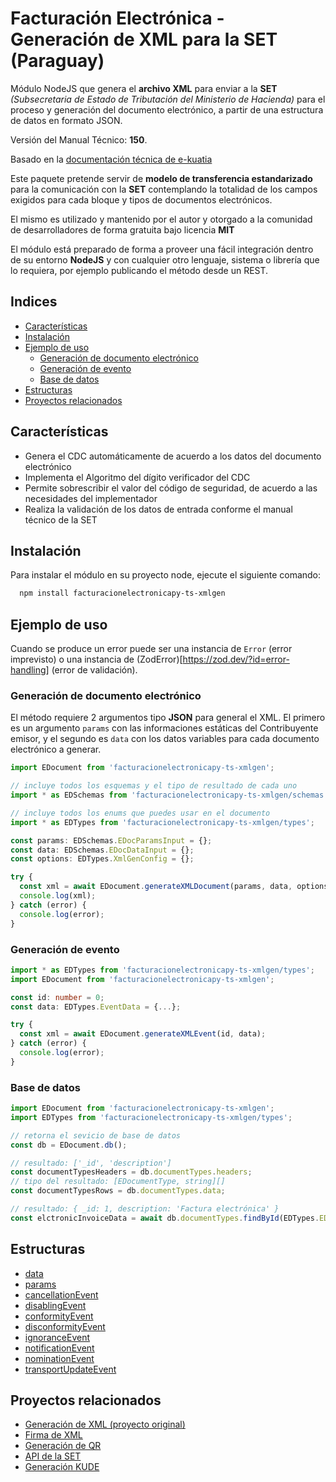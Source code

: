 # Facturación Electrónica - Generación de XML para la SET (Paraguay)

Módulo NodeJS que genera el **archivo XML** para enviar a la **SET** _(Subsecretaria de Estado de Tributación del Ministerio de Hacienda)_ para el proceso y generación del documento electrónico, a partir de una estructura de datos en formato JSON.

Versión del Manual Técnico: **150**.

Basado en la [documentación técnica de e-kuatia](https://www.dnit.gov.py/web/e-kuatia/documentacion-tecnica)

Este paquete pretende servir de **modelo de transferencia estandarizado** para la comunicación con la **SET** contemplando la totalidad de los campos exigidos para cada bloque y tipos de documentos electrónicos.

El mismo es utilizado y mantenido por el autor y otorgado a la comunidad de desarrolladores de forma gratuita bajo licencia **MIT**

El módulo está preparado de forma a proveer una fácil integración dentro de su entorno **NodeJS** y con cualquier otro lenguaje, sistema o librería que lo requiera, por ejemplo publicando el método desde un REST.

## Indices
- [Características](#características)
- [Instalación](#instalación)
- [Ejemplo de uso](#ejemplo-de-uso)
  - [Generación de documento electrónico](#generación-de-documento-electrónico)
  - [Generación de evento](#generación-de-evento)
  - [Base de datos](#base-de-datos)
- [Estructuras](#estructuras)
- [Proyectos relacionados](#proyectos-relacionados)

## Características

- Genera el CDC automáticamente de acuerdo a los datos del documento electrónico
- Implementa el Algoritmo del dígito verificador del CDC
- Permite sobrescribir el valor del código de seguridad, de acuerdo a las necesidades del implementador
- Realiza la validación de los datos de entrada conforme el manual técnico de la SET

## Instalación

Para instalar el módulo en su proyecto node, ejecute el siguiente comando:

```bash
  npm install facturacionelectronicapy-ts-xmlgen
```

## Ejemplo de uso

Cuando se produce un error puede ser una instancia de `Error` (error imprevisto) o una instancia de (ZodError)[https://zod.dev/?id=error-handling] (error de validación).

### Generación de documento electrónico

El método requiere 2 argumentos tipo **JSON** para general el XML. El primero es un argumento `params` con las informaciones estáticas del Contribuyente emisor, y el segundo es `data` con los datos variables para cada documento electrónico a generar.


```ts
import EDocument from 'facturacionelectronicapy-ts-xmlgen';

// incluye todos los esquemas y el tipo de resultado de cada uno
import * as EDSchemas from 'facturacionelectronicapy-ts-xmlgen/schemas';

// incluye todos los enums que puedes usar en el documento
import * as EDTypes from 'facturacionelectronicapy-ts-xmlgen/types';

const params: EDSchemas.EDocParamsInput = {};
const data: EDSchemas.EDocDataInput = {};
const options: EDTypes.XmlGenConfig = {};

try {
  const xml = await EDocument.generateXMLDocument(params, data, options);
  console.log(xml);
} catch (error) {
  console.log(error);
}
```

### Generación de evento

```ts
import * as EDTypes from 'facturacionelectronicapy-ts-xmlgen/types';
import EDocument from 'facturacionelectronicapy-ts-xmlgen';

const id: number = 0;
const data: EDTypes.EventData = {...};

try {
  const xml = await EDocument.generateXMLEvent(id, data);
} catch (error) {
  console.log(error);
}

```


### Base de datos

```ts
import EDocument from 'facturacionelectronicapy-ts-xmlgen';
import EDTypes from 'facturacionelectronicapy-ts-xmlgen/types';

// retorna el sevicio de base de datos
const db = EDocument.db();

// resultado: ['_id', 'description']
const documentTypesHeaders = db.documentTypes.headers;
// tipo del resultado: [EDocumentType, string][]
const documentTypesRows = db.documentTypes.data;

// resultado: { _id: 1, description: 'Factura electrónica' }
const elctronicInvoiceData = await db.documentTypes.findById(EDTypes.EDocumentType.FACTURA_ELECTRONICA);
```

## Estructuras

- [data](https://github.com/Gabriel-ISS/facturacionelectronicapy-ts-xmlgen/blob/main/docs/data.md)
- [params](https://github.com/Gabriel-ISS/facturacionelectronicapy-ts-xmlgen/blob/main/docs/params.md)
- [cancellationEvent](https://github.com/Gabriel-ISS/facturacionelectronicapy-ts-xmlgen/blob/main/docs/cancellationEvent.md)
- [disablingEvent](https://github.com/Gabriel-ISS/facturacionelectronicapy-ts-xmlgen/blob/main/docs/disablingEvent.md)
- [conformityEvent](https://github.com/Gabriel-ISS/facturacionelectronicapy-ts-xmlgen/blob/main/docs/conformityEvent.md)
- [disconformityEvent](https://github.com/Gabriel-ISS/facturacionelectronicapy-ts-xmlgen/blob/main/docs/disconformityEvent.md)
- [ignoranceEvent](https://github.com/Gabriel-ISS/facturacionelectronicapy-ts-xmlgen/blob/main/docs/ignoranceEvent.md)
- [notificationEvent](https://github.com/Gabriel-ISS/facturacionelectronicapy-ts-xmlgen/blob/main/docs/notificationEvent.md)
- [nominationEvent](https://github.com/Gabriel-ISS/facturacionelectronicapy-ts-xmlgen/blob/main/docs/nominationEvent.md)
- [transportUpdateEvent](https://github.com/Gabriel-ISS/facturacionelectronicapy-ts-xmlgen/blob/main/docs/transportUpdateEvent.md)

## Proyectos relacionados

- [Generación de XML (proyecto original)](https://www.npmjs.com/package/facturacionelectronicapy-xmlgen)
- [Firma de XML](https://www.npmjs.com/package/facturacionelectronicapy-xmlsign)
- [Generación de QR](https://www.npmjs.com/package/facturacionelectronicapy-qrgen)
- [API de la SET](https://www.npmjs.com/package/facturacionelectronicapy-setapi)
- [Generación KUDE](https://www.npmjs.com/package/facturacionelectronicapy-kude)
